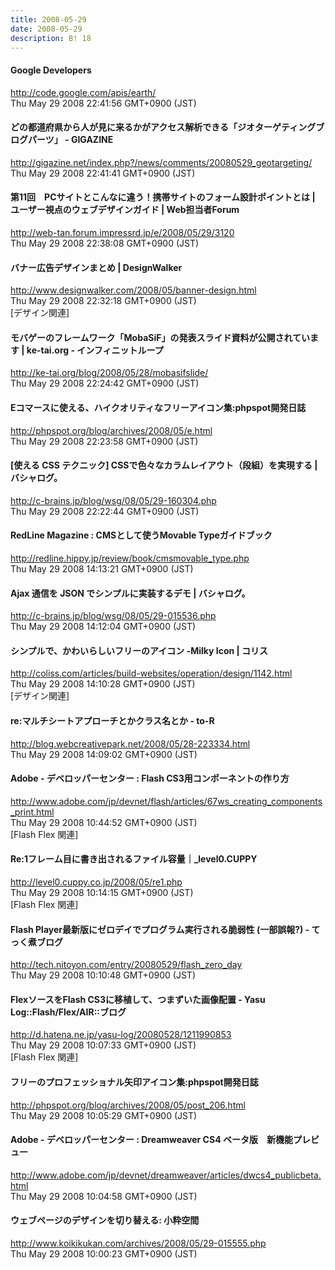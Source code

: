 ```yaml
---
title: 2008-05-29
date: 2008-05-29
description: B! 18
---
```


#### Google Developers
http://code.google.com/apis/earth/<br>
Thu May 29 2008 22:41:56 GMT+0900 (JST)<br>


#### どの都道府県から人が見に来るかがアクセス解析できる「ジオターゲティングブログパーツ」 - GIGAZINE
http://gigazine.net/index.php?/news/comments/20080529_geotargeting/<br>
Thu May 29 2008 22:41:41 GMT+0900 (JST)<br>


#### 第11回　PCサイトとこんなに違う！携帯サイトのフォーム設計ポイントとは | ユーザー視点のウェブデザインガイド | Web担当者Forum
http://web-tan.forum.impressrd.jp/e/2008/05/29/3120<br>
Thu May 29 2008 22:38:08 GMT+0900 (JST)<br>


#### バナー広告デザインまとめ | DesignWalker
http://www.designwalker.com/2008/05/banner-design.html<br>
Thu May 29 2008 22:32:18 GMT+0900 (JST)<br>
[デザイン関連]


#### モバゲーのフレームワーク「MobaSiF」の発表スライド資料が公開されています | ke-tai.org - インフィニットループ
http://ke-tai.org/blog/2008/05/28/mobasifslide/<br>
Thu May 29 2008 22:24:42 GMT+0900 (JST)<br>


#### Eコマースに使える、ハイクオリティなフリーアイコン集:phpspot開発日誌
http://phpspot.org/blog/archives/2008/05/e.html<br>
Thu May 29 2008 22:23:58 GMT+0900 (JST)<br>


#### [使える CSS テクニック] CSSで色々なカラムレイアウト（段組）を実現する | バシャログ。
http://c-brains.jp/blog/wsg/08/05/29-160304.php<br>
Thu May 29 2008 22:22:44 GMT+0900 (JST)<br>


#### RedLine Magazine : CMSとして使うMovable Typeガイドブック
http://redline.hippy.jp/review/book/cmsmovable_type.php<br>
Thu May 29 2008 14:13:21 GMT+0900 (JST)<br>


#### Ajax 通信を JSON でシンプルに実装するデモ | バシャログ。
http://c-brains.jp/blog/wsg/08/05/29-015536.php<br>
Thu May 29 2008 14:12:04 GMT+0900 (JST)<br>


####   シンプルで、かわいらしいフリーのアイコン -Milky Icon | コリス
http://coliss.com/articles/build-websites/operation/design/1142.html<br>
Thu May 29 2008 14:10:28 GMT+0900 (JST)<br>
[デザイン関連]


#### re:マルチシートアプローチとかクラス名とか - to-R
http://blog.webcreativepark.net/2008/05/28-223334.html<br>
Thu May 29 2008 14:09:02 GMT+0900 (JST)<br>


#### Adobe - デベロッパーセンター : Flash CS3用コンポーネントの作り方
http://www.adobe.com/jp/devnet/flash/articles/67ws_creating_components_print.html<br>
Thu May 29 2008 10:44:52 GMT+0900 (JST)<br>
[Flash Flex 関連]


#### Re:1フレーム目に書き出されるファイル容量｜_level0.CUPPY
http://level0.cuppy.co.jp/2008/05/re1.php<br>
Thu May 29 2008 10:14:15 GMT+0900 (JST)<br>
[Flash Flex 関連]


#### Flash Player最新版にゼロデイでプログラム実行される脆弱性 (一部誤報?) - てっく煮ブログ
http://tech.nitoyon.com/entry/20080529/flash_zero_day<br>
Thu May 29 2008 10:10:48 GMT+0900 (JST)<br>


#### FlexソースをFlash CS3に移植して、つまずいた画像配置 - Yasu Log::Flash/Flex/AIR::ブログ
http://d.hatena.ne.jp/yasu-log/20080528/1211990853<br>
Thu May 29 2008 10:07:33 GMT+0900 (JST)<br>
[Flash Flex 関連]


#### フリーのプロフェッショナル矢印アイコン集:phpspot開発日誌
http://phpspot.org/blog/archives/2008/05/post_206.html<br>
Thu May 29 2008 10:05:29 GMT+0900 (JST)<br>


#### Adobe - デベロッパーセンター : Dreamweaver CS4 ベータ版　新機能プレビュー
http://www.adobe.com/jp/devnet/dreamweaver/articles/dwcs4_publicbeta.html<br>
Thu May 29 2008 10:04:58 GMT+0900 (JST)<br>


#### ウェブページのデザインを切り替える: 小粋空間
http://www.koikikukan.com/archives/2008/05/29-015555.php<br>
Thu May 29 2008 10:00:23 GMT+0900 (JST)<br>


